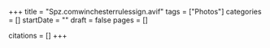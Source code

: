 +++
title = "Spz.comwinchesterrulessign.avif"
tags = ["Photos"]
categories = []
startDate = ""
draft = false
pages = []

citations = []
+++
